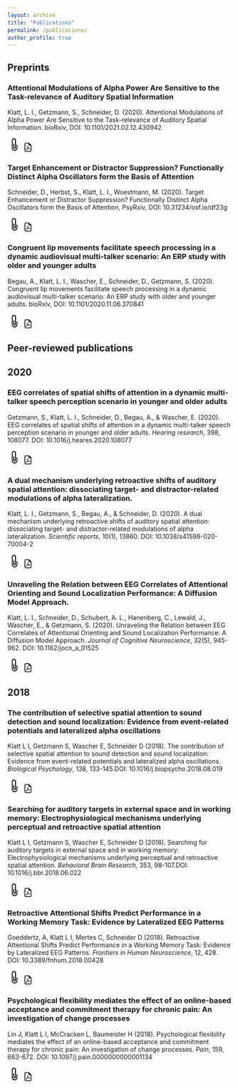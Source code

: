 ```yaml
---
layout: archive
title: "Publications"
permalink: /publications/
author_profile: true
---
```


## Preprints

### Attentional Modulations of Alpha Power Are Sensitive to the Task-relevance of Auditory Spatial Information

Klatt, L. I., Getzmann, S., Schneider, D. (2020). Attentional Modulations of Alpha Power Are Sensitive to the Task-relevance of Auditory Spatial Information. bioRxiv, DOI: 10.1101/2021.02.12.430942

[![button](/images/bookmark.png)](https://www.biorxiv.org/content/10.1101/2021.02.12.430942v1)         [![button](/images/pdf_icon.png)](/files/Klatt_et_al_bioRxiv_2020.pdf)

### Target Enhancement or Distractor Suppression? Functionally Distinct Alpha Oscillators form the Basis of Attention

Schneider, D., Herbst, S., Klatt, L. I., Woestmann, M. (2020). Target Enhancement or Distractor Suppression? Functionally Distinct Alpha Oscillators form the Basis of Attention, PsyRxiv, DOI: 10.31234/osf.io/df23g

[![button](/images/bookmark.png)](https://psyarxiv.com/df23g/)         [![button](/images/pdf_icon.png)](/files/Schneider_et_al_PsyArXiv_2020.pdf)

### Congruent lip movements facilitate speech processing in a dynamic audiovisual multi-talker scenario: An ERP study with older and younger adults
Begau, A., Klatt, L. I., Wascher, E., Schneider, D., Getzmann, S. (2020). Congruent lip movements facilitate speech processing in a dynamic audiovisual multi-talker scenario: An ERP study with older and younger adults. bioRxiv, DOI: 10.1101/2020.11.06.370841

[![button](/images/bookmark.png)](https://www.biorxiv.org/content/10.1101/2020.11.06.370841v1)         [![button](/images/pdf_icon.png)](/files/Klatt_et_al_bioRxiv_2020.pdf)

## Peer-reviewed publications

## 2020

### EEG correlates of spatial shifts of attention in a dynamic multi-talker speech perception scenario in younger and older adults

Getzmann, S., Klatt, L. I., Schneider, D., Begau, A., & Wascher, E. (2020). EEG correlates of spatial shifts of attention in a dynamic multi-talker speech perception scenario in younger and older adults. *Hearing research*, 398, 108077. DOI: 10.1016/j.heares.2020.108077

[![button](/images/bookmark.png)](https://pubmed.ncbi.nlm.nih.gov/32987238/)         [![button](/images/pdf_icon.png)](/files/Getzmann_et_al_2020.pdf)

### A dual mechanism underlying retroactive shifts of auditory spatial attention: dissociating target- and distractor-related modulations of alpha lateralization.

Klatt, L. I., Getzmann, S., Begau, A., & Schneider, D. (2020). A dual mechanism underlying retroactive shifts of auditory spatial attention: dissociating target- and distractor-related modulations of alpha lateralization. *Scientific reports*, 10(1), 13860. DOI: 10.1038/s41598-020-70004-2

[![button](/images/bookmark.png)](https://www.nature.com/articles/s41598-020-70004-2)         [![button](/images/pdf_icon.png)](/files/Klatt_et_al_SciRep_2020.pdf)

### Unraveling the Relation between EEG Correlates of Attentional Orienting and Sound Localization Performance: A Diffusion Model Approach.

Klatt, L. I., Schneider, D., Schubert, A. L., Hanenberg, C., Lewald, J., Wascher, E., & Getzmann, S. (2020). Unraveling the Relation between EEG Correlates of Attentional Orienting and Sound Localization Performance: A Diffusion Model Approach. *Journal of Cognitive Neuroscience*, 32(5), 945-962. DOI: 10.1162/jocn_a_01525

[![button](/images/bookmark.png)](https://pubmed.ncbi.nlm.nih.gov/31933435/)         [![button](/images/pdf_icon.png)](/files/Klatt_et_al_JoCN_2020.pdf)


## 2018

### The contribution of selective spatial attention to sound detection and sound localization: Evidence from event-related potentials and lateralized alpha oscillations

Klatt L I, Getzmann S, Wascher E, Schneider D (2018). The contribution of selective spatial attention to sound detection and sound localization: Evidence from event-related potentials and lateralized alpha oscillations. *Biological Psychology*, 138, 133-145.DOI: 10.1016/j.biopsycho.2018.08.019

[![button](/images/bookmark.png)](https://pubmed.ncbi.nlm.nih.gov/30165081/)         [![button](/images/pdf_icon.png)](/files/Klatt_et_al_BioPsy_2018.pdf)

### Searching for auditory targets in external space and in working memory: Electrophysiological mechanisms underlying perceptual and retroactive spatial attention

Klatt L I, Getzmann S, Wascher E, Schneider D (2018). Searching for auditory targets in external space and in working memory: Electrophysiological mechanisms underlying perceptual and retroactive spatial attention. *Behavioral Brain Research*, 353, 98-107.DOI: 10.1016/j.bbr.2018.06.022

[![button](/images/bookmark.png)](https://pubmed.ncbi.nlm.nih.gov/29958962/)         [![button](/images/pdf_icon.png)](/files/Klatt_et_al_BBR_2018.pdf)

### Retroactive Attentional Shifts Predict Performance in a Working Memory Task: Evidence by Lateralized EEG Patterns

Goeddertz, A, Klatt L I, Mertes C, Schneider D (2018). Retroactive Attentional Shifts Predict Performance in a Working Memory Task: Evidence by Lateralized EEG Patterns. *Frontiers in Human Neuroscience*, 12, 428. DOI: 10.3389/fnhum.2018.00428

[![button](/images/bookmark.png)](https://pubmed.ncbi.nlm.nih.gov/30405380/)         [![button](/images/pdf_icon.png)](/files/Goeddertz_et_al_Frontiers_2018.pdf)

### Psychological flexibility mediates the effect of an online-based acceptance and commitment therapy for chronic pain: An investigation of change processes

Lin J, Klatt L I, McCracken L, Baumeister H (2018). Psychological flexibility mediates the effect of an online-based acceptance and commitment therapy for chronic pain: An investigation of change processes. *Pain*, 159, 663-672. DOI: 10.1097/j.pain.0000000000001134

[![button](/images/bookmark.png)](https://pubmed.ncbi.nlm.nih.gov/29320375/)         [![button](/images/pdf_icon.png)](/files/Jiaxi_et_al_Pain_2018.pdf)
